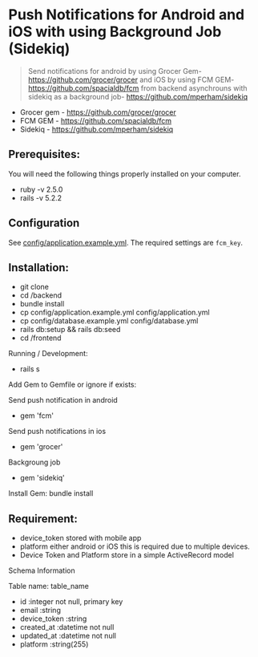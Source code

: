 # Push Notifications for Android and iOS with using Background Job (Sidekiq)
> Send notifications for android by using Grocer Gem- https://github.com/grocer/grocer and
iOS by using FCM GEM- https://github.com/spacialdb/fcm from backend asynchrouns with
sidekiq as a background job- https://github.com/mperham/sidekiq

* Grocer gem - https://github.com/grocer/grocer
* FCM GEM - https://github.com/spacialdb/fcm
* Sidekiq - https://github.com/mperham/sidekiq

## Prerequisites:
You will need the following things properly installed on your computer.
* ruby -v 2.5.0
* rails -v 5.2.2


## Configuration
See [config/application.example.yml](https://github.com/rorong/push_notification/blob/master/config/application.example.yml).
The required settings are `fcm_key`.


## Installation:
* git clone <repository-url>
* cd <repository>/backend
* bundle install
* cp config/application.example.yml config/application.yml
* cp config/database.example.yml config/database.yml
* rails db:setup && rails db:seed
* cd <repository>/frontend

Running / Development:
* rails s

Add Gem to Gemfile or ignore if exists:

Send push notification in android
* gem 'fcm'

Send push notifications in ios
* gem 'grocer'

Backgroung job
* gem 'sidekiq'

Install Gem:
bundle install

## Requirement:
* device_token stored with mobile app
* platform either android or iOS this is required due to multiple devices.
* Device Token and Platform store in a simple ActiveRecord model

Schema Information

Table name: table_name
* id         :integer          not null, primary key
* email      :string
* device_token      :string
* created_at :datetime         not null
* updated_at :datetime         not null
* platform   :string(255)
